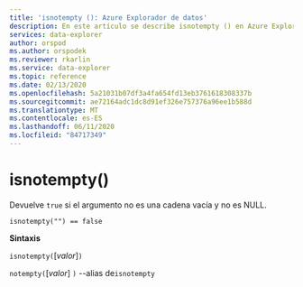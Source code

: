 ```yaml
---
title: 'isnotempty (): Azure Explorador de datos'
description: En este artículo se describe isnotempty () en Azure Explorador de datos.
services: data-explorer
author: orspod
ms.author: orspodek
ms.reviewer: rkarlin
ms.service: data-explorer
ms.topic: reference
ms.date: 02/13/2020
ms.openlocfilehash: 5a21031b07df3a4fa654fd13eb3761618308337b
ms.sourcegitcommit: ae72164adc1dc8d91ef326e757376a96ee1b588d
ms.translationtype: MT
ms.contentlocale: es-ES
ms.lasthandoff: 06/11/2020
ms.locfileid: "84717349"
---
```

# <a name="isnotempty"></a>isnotempty()

Devuelve `true` si el argumento no es una cadena vacía y no es NULL.

```kusto
isnotempty("") == false
```

**Sintaxis**

`isnotempty(`[*valor*]`)`

`notempty(`[*valor*] `)` --alias de`isnotempty`
